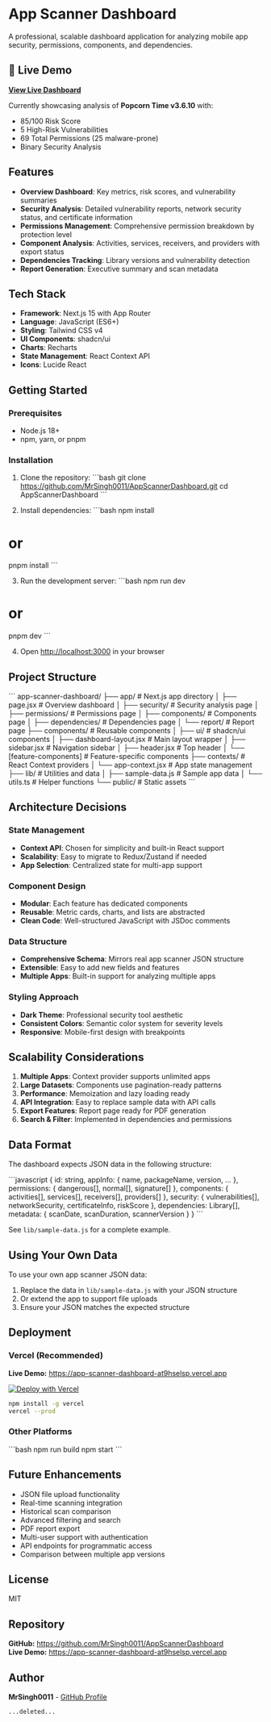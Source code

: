 # App Scanner Dashboard

A professional, scalable dashboard application for analyzing mobile app security, permissions, components, and dependencies.

## 🚀 Live Demo

**[View Live Dashboard](https://app-scanner-dashboard-at9hselsp.vercel.app)**

Currently showcasing analysis of **Popcorn Time v3.6.10** with:
- 85/100 Risk Score
- 5 High-Risk Vulnerabilities  
- 69 Total Permissions (25 malware-prone)
- Binary Security Analysis

## Features

- **Overview Dashboard**: Key metrics, risk scores, and vulnerability summaries
- **Security Analysis**: Detailed vulnerability reports, network security status, and certificate information
- **Permissions Management**: Comprehensive permission breakdown by protection level
- **Component Analysis**: Activities, services, receivers, and providers with export status
- **Dependencies Tracking**: Library versions and vulnerability detection
- **Report Generation**: Executive summary and scan metadata

## Tech Stack

- **Framework**: Next.js 15 with App Router
- **Language**: JavaScript (ES6+)
- **Styling**: Tailwind CSS v4
- **UI Components**: shadcn/ui
- **Charts**: Recharts
- **State Management**: React Context API
- **Icons**: Lucide React

## Getting Started

### Prerequisites

- Node.js 18+ 
- npm, yarn, or pnpm

### Installation

1. Clone the repository:
\`\`\`bash
git clone https://github.com/MrSingh0011/AppScannerDashboard.git
cd AppScannerDashboard
\`\`\`

2. Install dependencies:
\`\`\`bash
npm install
# or
pnpm install
\`\`\`

3. Run the development server:
\`\`\`bash
npm run dev
# or
pnpm dev
\`\`\`

4. Open [http://localhost:3000](http://localhost:3000) in your browser

## Project Structure

\`\`\`
app-scanner-dashboard/
├── app/                      # Next.js app directory
│   ├── page.jsx             # Overview dashboard
│   ├── security/            # Security analysis page
│   ├── permissions/         # Permissions page
│   ├── components/          # Components page
│   ├── dependencies/        # Dependencies page
│   └── report/              # Report page
├── components/              # Reusable components
│   ├── ui/                  # shadcn/ui components
│   ├── dashboard-layout.jsx # Main layout wrapper
│   ├── sidebar.jsx          # Navigation sidebar
│   ├── header.jsx           # Top header
│   └── [feature-components] # Feature-specific components
├── contexts/                # React Context providers
│   └── app-context.jsx      # App state management
├── lib/                     # Utilities and data
│   ├── sample-data.js       # Sample app data
│   └── utils.ts             # Helper functions
└── public/                  # Static assets
\`\`\`

## Architecture Decisions

### State Management
- **Context API**: Chosen for simplicity and built-in React support
- **Scalability**: Easy to migrate to Redux/Zustand if needed
- **App Selection**: Centralized state for multi-app support

### Component Design
- **Modular**: Each feature has dedicated components
- **Reusable**: Metric cards, charts, and lists are abstracted
- **Clean Code**: Well-structured JavaScript with JSDoc comments

### Data Structure
- **Comprehensive Schema**: Mirrors real app scanner JSON structure
- **Extensible**: Easy to add new fields and features
- **Multiple Apps**: Built-in support for analyzing multiple apps

### Styling Approach
- **Dark Theme**: Professional security tool aesthetic
- **Consistent Colors**: Semantic color system for severity levels
- **Responsive**: Mobile-first design with breakpoints

## Scalability Considerations

1. **Multiple Apps**: Context provider supports unlimited apps
2. **Large Datasets**: Components use pagination-ready patterns
3. **Performance**: Memoization and lazy loading ready
4. **API Integration**: Easy to replace sample data with API calls
5. **Export Features**: Report page ready for PDF generation
6. **Search & Filter**: Implemented in dependencies and permissions

## Data Format

The dashboard expects JSON data in the following structure:

\`\`\`javascript
{
  id: string,
  appInfo: { name, packageName, version, ... },
  permissions: { dangerous[], normal[], signature[] },
  components: { activities[], services[], receivers[], providers[] },
  security: { vulnerabilities[], networkSecurity, certificateInfo, riskScore },
  dependencies: Library[],
  metadata: { scanDate, scanDuration, scannerVersion }
}
\`\`\`

See `lib/sample-data.js` for a complete example.

## Using Your Own Data

To use your own app scanner JSON data:

1. Replace the data in `lib/sample-data.js` with your JSON structure
2. Or extend the app to support file uploads
3. Ensure your JSON matches the expected structure

## Deployment

### Vercel (Recommended)

**Live Demo:** https://app-scanner-dashboard-at9hselsp.vercel.app

[![Deploy with Vercel](https://vercel.com/button)](https://vercel.com/new/clone?repository-url=https://github.com/MrSingh0011/AppScannerDashboard)

```bash
npm install -g vercel
vercel --prod
```

### Other Platforms

\`\`\`bash
npm run build
npm start
\`\`\`

## Future Enhancements

- JSON file upload functionality
- Real-time scanning integration
- Historical scan comparison
- Advanced filtering and search
- PDF report export
- Multi-user support with authentication
- API endpoints for programmatic access
- Comparison between multiple app versions

## License

MIT

## Repository

**GitHub:** https://github.com/MrSingh0011/AppScannerDashboard  
**Live Demo:** https://app-scanner-dashboard-at9hselsp.vercel.app

## Author

**MrSingh0011** - [GitHub Profile](https://github.com/MrSingh0011)

```typescriptreact file="app/layout.tsx" isDeleted="true"
...deleted...
